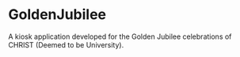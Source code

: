 # GoldenJubilee
A kiosk application developed for the Golden Jubilee celebrations of CHRIST (Deemed to be University).
